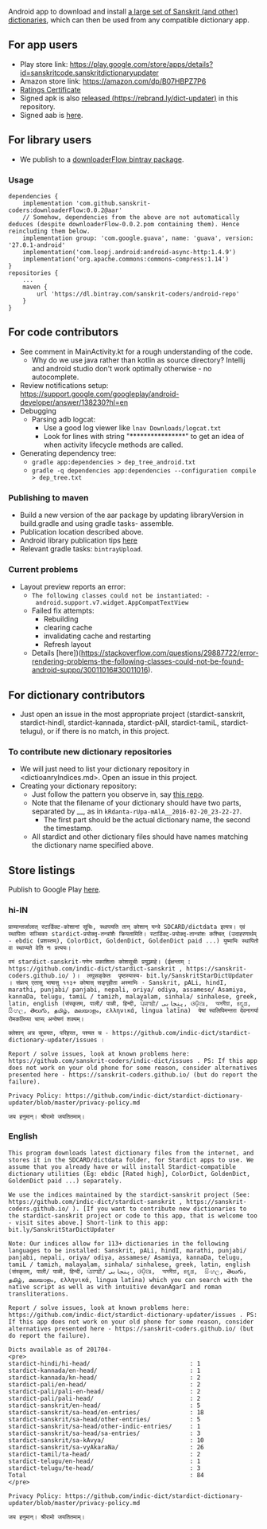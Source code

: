 Android app to download and install [a large set of Sanskrit (and other) dictionaries](https://github.com/indic-dict), which can then be used from any compatible dictionary app.

## For app users
- Play store link: <https://play.google.com/store/apps/details?id=sanskritcode.sanskritdictionaryupdater>
- Amazon store link: <https://amazon.com/dp/B07HBPZ7P6>
- [Ratings Certificate](https://iarcweb.azurewebsites.net/Dashboard/Certificate/74e40614-671c-421e-9969-1c80da21a267)
- Signed apk is also [released (https://rebrand.ly/dict-updater)](https://github.com/indic-dict/stardict-dictionary-updater/raw/master/dictUpdaterApp/release/dictUpdaterApp-release.aab) in this repository.
- Signed aab is [here](https://github.com/indic-dict/stardict-dictionary-updater/raw/master/dictUpdaterApp/release/dictUpdaterApp-release.apk).

## For library users
- We publish to a [downloaderFlow bintray package](https://bintray.com/sanskrit-coders/android-repo/downloaderFlow).

### Usage
```
dependencies {
    implementation 'com.github.sanskrit-coders:downloaderFlow:0.0.2@aar'
    // Somehow, dependencies from the above are not automatically deduces (despite downloaderFlow-0.0.2.pom containing them). Hence reincluding them below.
    implementation group: 'com.google.guava', name: 'guava', version: '27.0.1-android'
    implementation('com.loopj.android:android-async-http:1.4.9')
    implementation('org.apache.commons:commons-compress:1.14')
}
repositories {
    ...
    maven {
        url 'https://dl.bintray.com/sanskrit-coders/android-repo'
    }
}
```

## For code contributors
- See comment in MainActivity.kt for a rough understanding of the code.
  - Why do we use java rather than kotlin as source directory? Intellij and android studio don't work optimally otherwise - no autocomplete.
- Review notifications setup: https://support.google.com/googleplay/android-developer/answer/138230?hl=en
- Debugging
  - Parsing adb logcat:
    - Use a good log viewer like `lnav Downloads/logcat.txt`
    - Look for lines with string "****************" to get an idea of when activity lifecycle methods are called.
- Generating dependency tree:
  - `gradle app:dependencies > dep_tree_android.txt`
  - `gradle -q dependencies app:dependencies --configuration compile > dep_tree.txt`

### Publishing to maven
- Build a new version of the aar package by updating libraryVersion in build.gradle and using gradle tasks- assemble.
- Publication location described above.
- Android library publication tips [here](https://medium.com/@yegor_zatsepin/simple-way-to-publish-your-android-library-to-jcenter-d1e145bacf13)
- Relevant gradle tasks: `bintrayUpload`.

### Current problems
- Layout preview reports an error:
  - `The following classes could not be instantiated:
     - android.support.v7.widget.AppCompatTextView`
  - Failed fix attempts:
    - Rebuilding
    - clearing cache
    - invalidating cache and restarting
    - Refresh layout
  - Details [here])(https://stackoverflow.com/questions/29887722/error-rendering-problems-the-following-classes-could-not-be-found-android-suppo/30011016#30011016).

## For dictionary contributors
* Just open an issue in the most appropriate project (stardict-sanskrit, stardict-hindI, stardict-kannada, stardict-pAlI, stardict-tamiL, stardict-telugu), or if there is no match, in this project.

### To contribute new dictionary repositories
* We will just need to list your dictionary repository in <dictioanryIndices.md>. Open an issue in this project.
* Creating your dictionary repository:
  * Just follow the pattern you observe in, say [this repo](<https://raw.githubusercontent.com/indic-dict/stardict-sanskrit/master/sa-head/tars/tars.MD>).
  * Note that the filename of your dictionary should have two parts, separated by __, as in `kRdanta-rUpa-mAlA__2016-02-20_23-22-27`.
    * The first part should be the actual dictionary name, the second the timestamp.
  * All stardict and other dictionary files should have names matching the dictionary name specified above.


## Store listings
Publish to Google Play [here](https://play.google.com/console/u/0/developers/9181945829356368365/app/4975588785652561253/tracks/4697271960125342543?tab=releases).

### hi-IN
```
प्राप्यान्तर्जालात् स्टार्डिक्ट-कोशानां सूचिः, स्थापयति तान् कोशान् यन्त्रे SDCARD/dictdata इत्यत्र। एवं स्थापिताः सञ्चिकाः stardict-प्रयोक्तृ-तन्त्रांशैः क्रियतामिति। स्टार्डिक्ट्-प्रयोक्तृ-तान्त्रांशः कश्चित् (उदाहरणार्थम् - ebdic (प्रशस्तम्), ColorDict, GoldenDict, GoldenDict paid ...) युष्माभिः स्थापितो वा स्थाप्यते वेति नः प्रत्ययः। 

वयं stardict-sanskrit-गणेन प्रकाशिताः कोशसूचीः प्रयुञ्ज्महे। (ईक्षन्ताम् : https://github.com/indic-dict/stardict-sanskrit , https://sanskrit-coders.github.io/ )।  लघुसङ्केतः  पृष्ठस्यास्य- bit.ly/SanskritStarDictUpdater । संप्रत्य् एतासु भाषासु ११३+ कोषास् सङ्गृहीता अस्माभिः - Sanskrit, pALi, hindI, marathi, punjabi/ panjabi, nepali, oriya/ odiya, assamese/ Asamiya, kannaDa, telugu, tamiL / tamizh, malayalam, sinhala/ sinhalese, greek, latin, english (संस्कृतम्, पाली/ पाळी, हिन्दी, ਪੰਜਾਬੀ/ پنجابی‬, ଓଡ଼ିଆ,  অসমীয়া, ಕನ್ನಡ,  සිංහල, తెలుగు, தமிழ், മലയാളം, ελληνικά, lingua latīna)  येषां स्वलिपिमन्तरा देवनागर्या रोमकलिप्या चाप्य् अन्वेषणं शक्यम्।

क्लेशान् अत्र सूचयत, परिहरत, पश्यत च - https://github.com/indic-dict/stardict-dictionary-updater/issues ।

Report / solve issues, look at known problems here: https://github.com/sanskrit-coders/indic-dict/issues . PS: If this app does not work on your old phone for some reason, consider alternatives presented here - https://sanskrit-coders.github.io/ (but do report the failure).

Privacy Policy: https://github.com/indic-dict/stardict-dictionary-updater/blob/master/privacy-policy.md

जय हनुमान्। श्रीरामो जयतितमाम्।
```

### English
```
This program downloads latest dictionary files from the internet, and stores it in the SDCARD/dictdata folder, for Stardict apps to use. We assume that you already have or will install Stardict-compatible dictionary utilities (Eg: ebdic [Rated high], ColorDict, GoldenDict, GoldenDict paid ...) separately. 

We use the indices maintained by the stardict-sanskrit project (See: https://github.com/indic-dict/stardict-sanskrit , https://sanskrit-coders.github.io/ ). [If you want to contribute new dictionaries to the stardict-sanskrit project or code to this app, that is welcome too - visit sites above.] Short-link to this app: bit.ly/SanskritStarDictUpdater

Note: Our indices allow for 113+ dictionaries in the following languages to be installed: Sanskrit, pALi, hindI, marathi, punjabi/ panjabi, nepali, oriya/ odiya, assamese/ Asamiya, kannaDa, telugu, tamiL / tamizh, malayalam, sinhala/ sinhalese, greek, latin, english (संस्कृतम्, पाली/ पाळी, हिन्दी, ਪੰਜਾਬੀ/ پنجابی‬, ଓଡ଼ିଆ,  অসমীয়া, ಕನ್ನಡ,  සිංහල, తెలుగు, தமிழ், മലയാളം, ελληνικά, lingua latīna) which you can search with the native script as well as with intuitive devanAgarI and roman transliterations.

Report / solve issues, look at known problems here: https://github.com/indic-dict/stardict-dictionary-updater/issues . PS: If this app does not work on your old phone for some reason, consider alternatives presented here - https://sanskrit-coders.github.io/ (but do report the failure).

Dicts available as of 201704-
<pre>
stardict-hindi/hi-head/                            : 1
stardict-kannada/en-head/                          : 1
stardict-kannada/kn-head/                          : 2
stardict-pali/en-head/                             : 2
stardict-pali/pali-en-head/                        : 2
stardict-pali/pali-head/                           : 2
stardict-sanskrit/en-head/                         : 5
stardict-sanskrit/sa-head/en-entries/              : 18
stardict-sanskrit/sa-head/other-entries/           : 5
stardict-sanskrit/sa-head/other-indic-entries/     : 1
stardict-sanskrit/sa-head/sa-entries/              : 3
stardict-sanskrit/sa-kAvya/                        : 10
stardict-sanskrit/sa-vyAkaraNa/                    : 26
stardict-tamil/ta-head/                            : 2
stardict-telugu/en-head/                           : 1
stardict-telugu/te-head/                           : 3
Total                                              : 84
</pre>

Privacy Policy: https://github.com/indic-dict/stardict-dictionary-updater/blob/master/privacy-policy.md

जय हनुमान्। श्रीरामो जयतितमाम्।
```